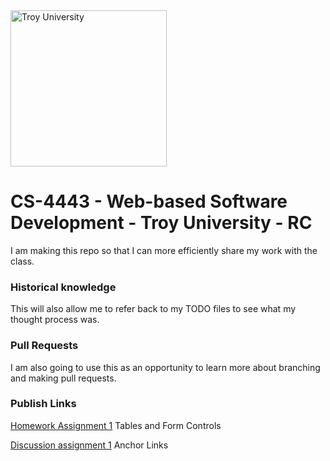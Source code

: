 <img src="https://d28htnjz2elwuj.cloudfront.net/wp-content/uploads/2019/02/27120034/Troy-University.jpg" alt="Troy University" width="250px" height="250px">

# CS-4443 - Web-based Software Development - Troy University - RC

I am making this repo so that I can more efficiently share my work with the class.

### Historical knowledge

This will also allow me to refer back to my TODO files to see what my thought process was.

### Pull Requests

I am also going to use this as an opportunity to learn more about branching and making pull requests.

### Publish Links

<a href="http://prism.troy.edu/rcoones/CS4443/homework1/">Homework Assignment 1</a>
Tables and Form Controls

<a href="http://prism.troy.edu/rcoones/cs4443/discussion1/html/index.html">Discussion assignment 1</a>
Anchor Links
